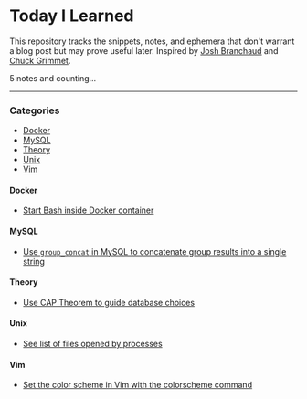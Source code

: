 # Today I Learned

This repository tracks the snippets, notes, and ephemera that don't warrant a blog post but may prove useful later.
Inspired by [Josh Branchaud](https://github.com/jbranchaud/til) and [Chuck Grimmet](http://www.cagrimmett.com/til/).

5 notes and counting...

---

### Categories
- [Docker](#docker)
- [MySQL](#mysql)
- [Theory](#theory)
- [Unix](#unix)
- [Vim](#vim)


#### Docker
- [Start Bash inside Docker container](notes/docker/start-bash-inside-docker-container.md)

#### MySQL
- [Use `group_concat` in MySQL to concatenate group results into a single string](notes/mysql/use-group-concat-to-group-results.md)

#### Theory
- [Use CAP Theorem to guide database choices](notes/theory/use-cap-theorem.md)

#### Unix
- [See list of files opened by processes](notes/unix/see-files-opened-by-process.md)

#### Vim
- [Set the color scheme in Vim with the colorscheme command](notes/vim/set-color-scheme-in-vim.md)
